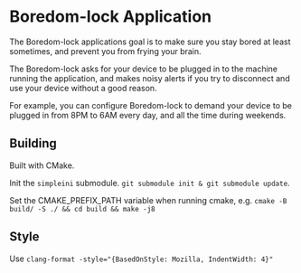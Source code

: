 # Boredom-lock Application
The Boredom-lock applications goal is to make sure you stay bored at least sometimes, and prevent you from frying your brain.

The Boredom-lock asks for your device to be plugged in to the machine running the application, and makes noisy alerts if you try to disconnect and use your device without a good reason.

For example, you can configure Boredom-lock to demand your device to be plugged in from 8PM to 6AM every day, and all the time during weekends.

## Building
Built with CMake.

Init the `simpleini` submodule. `git submodule init & git submodule update`.

Set the CMAKE\_PREFIX\_PATH variable when running cmake, e.g.
`cmake -B build/ -S ./ && cd build && make -j8`

## Style
Use `clang-format -style="{BasedOnStyle: Mozilla, IndentWidth: 4}"`

